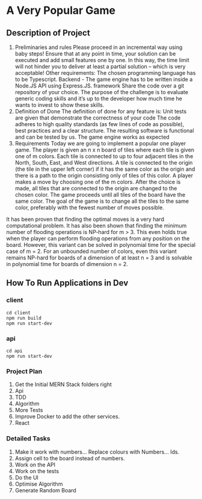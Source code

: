 # A Very Popular Game 
## Description of Project 
1. Preliminaries and rules 
Please proceed in an incremental way using baby steps! Ensure that at any point in time, your solution can be executed and add small features one by one. In this way, the time limit will not hinder you to deliver at least a partial solution – which is very acceptable! Other requirements:
The chosen programming language has to be Typescript.
Backend - The game engine has to be written inside a Node.JS API using Express.JS. framework
Share the code over a git repository of your choice.
The purpose of the challenge is to evaluate generic coding skills and it’s up to the developer how much time he wants to invest to show these skills.
2. Definition of Done
The definition of done for any feature is: 
Unit tests are given that demonstrate the correctness of your code 
The code adheres to high quality standards (as few lines of code as possible), best practices and a clear structure.
The resulting software is functional and can be tested by us.
The game engine works as expected
3. Requirements 
Today we are going to implement a popular one player game. The player is given an n x n board of tiles where each tile is given one of m colors. Each tile is connected to up to four adjacent tiles in the North, South, East, and West directions. A tile is connected to the origin (the tile in the upper left corner) if it has the same color as the origin and there is a path to the origin consisting only of tiles of this color. A player makes a move by choosing one of the m colors. After the choice is made, all tiles that are connected to the origin are changed to the chosen color. The game proceeds until all tiles of the board have the same color. The goal of the game is to change all the tiles to the same color, preferably with the fewest number of moves possible. 

It has been proven that finding the optimal moves is a very hard computational problem. It has also been shown that finding the minimum number of flooding operations is NP-hard for m > 3. This even holds true when the player can perform flooding operations from any position on the board. However, this variant can be solved in polynomial time for the special case of m = 2. For an unbounded number of colors, even this variant remains NP-hard for boards of a dimension of at least n = 3 and is solvable in polynomial time for boards of dimension n = 2.

## How To Run Applications in Dev

### client 
```
cd client
npm run build
npm run start-dev
```
### api
```
cd api
npm run start-dev
```

### Project Plan 
1. Get the Initial MERN Stack folders right
1. Api
1. TDD
1. Algorithm
1. More Tests
1. Improve Docker to add the other services. 
1. React

### Detailed Tasks
1. Make it work with numbers... Replace colours with Numbers... Ids.
1. Assign cell to the board instead of numbers. 
1. Work on the API
1. Work on the tests
1. Do the UI
1. Optimise Algorithm
1. Generate Random Board
 








